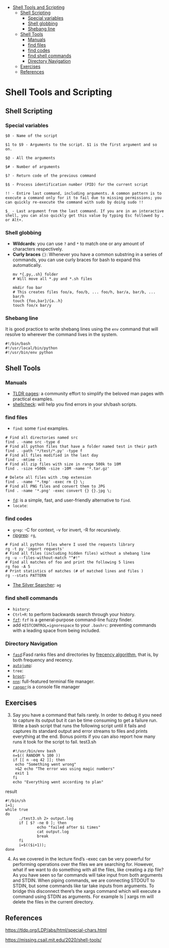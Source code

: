 - [Shell Tools and Scripting](#shell-tools-and-scripting)
  - [Shell Scripting](#shell-scripting)
    - [Special variables](#special-variables)
    - [Shell globbing](#shell-globbing)
    - [Shebang line](#shebang-line)
  - [Shell Tools](#shell-tools)
    - [Manuals](#manuals)
    - [find files](#find-files)
    - [find codes](#find-codes)
    - [find shell commands](#find-shell-commands)
    - [Directory Navigation](#directory-navigation)
  - [Exercises](#exercises)
  - [References](#references)
# Shell Tools and Scripting

## Shell Scripting
### Special variables

``` shell
$0 - Name of the script

$1 to $9 - Arguments to the script. $1 is the first argument and so on.

$@ - All the arguments

$# - Number of arguments

$? - Return code of the previous command

$$ - Process identification number (PID) for the current script

!! - Entire last command, including arguments. A common pattern is to execute a command only for it to fail due to missing permissions; you can quickly re-execute the command with sudo by doing sudo !!

$_ - Last argument from the last command. If you are in an interactive shell, you can also quickly get this value by typing Esc followed by . or Alt+.
```

### Shell globbing

- **Wildcards**: you can use `?` and `*` to match one or any amount of characters respectively.
- **Curly braces** `{}`: Whenever you have a common substring in a series of commands, you can use curly braces for bash to expand this automatically.
  ``` shell
  mv *{.py,.sh} folder
  # Will move all *.py and *.sh files

  mkdir foo bar
  # This creates files foo/a, foo/b, ... foo/h, bar/a, bar/b, ... bar/h
  touch {foo,bar}/{a..h}
  touch foo/x bar/y
  ```

### Shebang line

It is good practice to write shebang lines using the `env` command that will resolve to wherever the command lives in the system.

``` shell
#!/bin/bash
#!/usr/local/bin/python
#!/usr/bin/env python
```

## Shell Tools 

### Manuals

  - [TLDR pages](https://tldr.sh/): a community effort to simplify the beloved man pages with practical examples.
  - [shellcheck](https://github.com/koalaman/shellcheck): will help you find errors in your sh/bash scripts.

### find files
  - `find`: some `find` examples.
  ```shell
  # Find all directories named src
  find . -name src -type d
  # Find all python files that have a folder named test in their path
  find . -path '*/test/*.py' -type f
  # Find all files modified in the last day
  find . -mtime -1
  # Find all zip files with size in range 500k to 10M
  find . -size +500k -size -10M -name '*.tar.gz'

  # Delete all files with .tmp extension
  find . -name '*.tmp' -exec rm {} \;
  # Find all PNG files and convert them to JPG
  find . -name '*.png' -exec convert {} {}.jpg \;
  ```
  - [`fd`](https://github.com/sharkdp/fd): is a simple, fast, and user-friendly alternative to `find`.
  - `locate`:

### find codes

  - `grep`: -C for context, -v for invert, -R for recursively.
  - [ripgrep](https://github.com/BurntSushi/ripgrep): `rg`, 
  ```shell
  # Find all python files where I used the requests library
  rg -t py 'import requests'
  # Find all files (including hidden files) without a shebang line
  rg -u --files-without-match "^#!"
  # Find all matches of foo and print the following 5 lines
  rg foo -A 5
  # Print statistics of matches (# of matched lines and files )
  rg --stats PATTERN
  ```
  - [The Silver Searcher](https://github.com/ggreer/the_silver_searcher): `ag`

### find shell commands

  - `history`:
  - `Ctrl+R`: to perform backwards search through your history.
  - [`fzf`](https://github.com/junegunn/fzf): `fzf` is a general-purpose command-line fuzzy finder.
  - add `HISTCONTROL=ignorespace` to your `.bashrc`: preventing commands with a leading space from being included. 

### Directory Navigation
  - [`fasd`](https://github.com/clvv/fasd):Fasd ranks files and directories by [frecency algorithm](https://web.archive.org/web/20210421120120/https://developer.mozilla.org/en-US/docs/Mozilla/Tech/Places/Frecency_algorithm), that is, by both frequency and recency. 
  - [`autojump`](https://github.com/wting/autojump):
  - `tree`:
  - [`broot`](https://github.com/Canop/broot):
  - [`nnn`](https://github.com/jarun/nnn): full-featured terminal file manager.
  - [`ranger`](https://github.com/ranger/ranger):is a console file manager

## Exercises

3. Say you have a command that fails rarely. In order to debug it you need to capture its output but it can be time consuming to get a failure run. Write a bash script that runs the following script until it fails and captures its standard output and error streams to files and prints everything at the end. Bonus points if you can also report how many runs it took for the script to fail.
test3.sh
   ```shell
   #!/usr/bin/env bash
   n=$(( RANDOM % 100 ))
   if [[ n -eq 42 ]]; then
    echo "Something went wrong"
    >&2 echo "The error was using magic numbers"
    exit 1
   fi
   echo "Everything went according to plan"
   ```

result
  ```shell
  #!/bin/sh
  i=1;
  while true
  do
        ./test3.sh 2> output.log
        if [ $? -ne 0 ]; then
                echo "failed after $i times"
                cat output.log
                break
        fi
        i=$(($i+1));
  done
  ```

4. As we covered in the lecture find’s -exec can be very powerful for performing operations over the files we are searching for. However, what if we want to do something with all the files, like creating a zip file? As you have seen so far commands will take input from both arguments and STDIN. When piping commands, we are connecting STDOUT to STDIN, but some commands like tar take inputs from arguments. To bridge this disconnect there’s the xargs command which will execute a command using STDIN as arguments. For example ls | xargs rm will delete the files in the current directory.



## References
https://tldp.org/LDP/abs/html/special-chars.html

https://missing.csail.mit.edu/2020/shell-tools/

